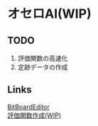 # オセロAI(WIP)

## TODO
1. 評価関数の高速化
3. 定跡データの作成

## Links

[BitBoardEditor](https://github.com/h-sumiya/BitBoardEditor)  
[評価関数作成(WIP)](https://github.com/h-sumiya/OseroScore)